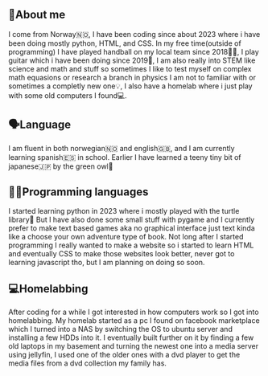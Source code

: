 ## 📢About me
I come from Norway🇳🇴, I have been coding since about 2023 where i have been doing mostly python, HTML, and CSS. In my free time(outside of programming) I have played handball on my local team since 2018🤾‍♂️, I play guitar which i have been doing since 2019🎸, I am also really into STEM like science and math and stuff so sometimes I like to test myself on complex math equasions or research a branch in physics I am not to familiar with or sometimes a completly new one💡, I also have a homelab where i just play with some old computers I found💻.

## 🗣Language
I am fluent in both norwegian🇳🇴 and english🇬🇧, and I am currently learning spanish🇪🇸 in school. Earlier I have learned a teeny tiny bit of japanese🇯🇵 by the green owl🦉

## 👨‍💻Programming languages
I started learning python in 2023 where i mostly played with the turtle library🐢 But I have also done some small stuff with pygame and I currently prefer to make text based games aka no graphical interface just text kinda like a choose your own adventure type of book. Not long after I started programming I really wanted to make a website so i started to learn HTML and eventually CSS to make those websites look better, never got to learning javascript tho, but I am planning on doing so soon.

## 💻Homelabbing
After coding for a while I got interested in how computers work so I got into homelabbing. My homelab started as a pc I found on facebook marketplace which I turned into a NAS by switching the OS to ubuntu server and installing a few HDDs into it. I eventually built further on it by finding a few old laptops in my basement and turning the newest one into a media server using jellyfin, I used one of the older ones with a dvd player to get the media files from a dvd collection my family has.
